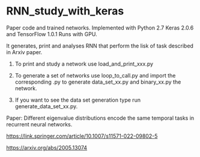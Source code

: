 # RNN_study_with_keras
Paper code and trained networks.
Implemented with Python 2.7 Keras 2.0.6 and TensorFlow 1.0.1
Runs with GPU.

It generates, print and analyses RNN that perform the lisk of task described in Arxiv paper.

1) To print and study a  network use load_and_print_xxx.py

2) To generate a set of networks use loop_to_call.py and import the corresponding .py to generate data_set_xx.py and binary_xx.py the network.

3) If you want to see the data set generation type run generate_data_set_xx.py. 

Paper: Different eigenvalue distributions encode the same temporal tasks in recurrent neural networks.

https://link.springer.com/article/10.1007/s11571-022-09802-5

https://arxiv.org/abs/2005.13074
